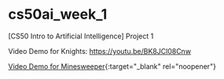 # cs50ai_week_1
[CS50 Intro to Artificial Intelligence] Project 1


Video Demo for Knights:
<a href="https://youtu.be/BK8JCl08Cnw" target="_blank">https://youtu.be/BK8JCl08Cnw</a>

[Video Demo for Minesweeper](https://youtu.be/2Ubdq2CMR48){:target="_blank" rel="noopener"}
